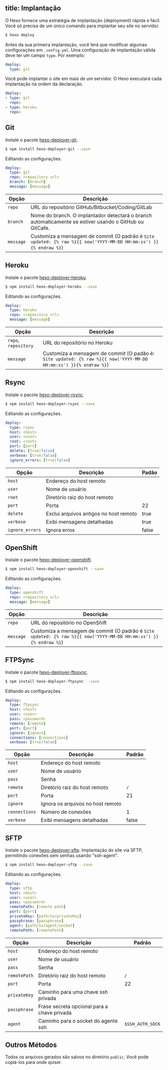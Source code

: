 title: Implantação
---
O Hexo fornece uma estratégia de implantação (deployment) rápida e fácil. Você só precisa de um único comando para implantar seu site no servidor.

``` bash
$ hexo deploy
```

Antes da sua primeira implantação, você terá que modificar algumas configurações em `_config.yml`. Uma configuração de implantação válida deve ter um campo `type`. Por exemplo:

``` yaml
deploy:
  type: git
```

Você pode implantar o site em mais de um servidor. O Hexo executará cada implantação na ordem da declaração.

``` yaml
deploy:
- type: git
  repo:
- type: heroku
  repo:
```

## Git

Instale o pacote [hexo-deployer-git].

``` bash
$ npm install hexo-deployer-git --save
```

Editando as configurações.

``` yaml
deploy:
  type: git
  repo: <repository url>
  branch: [branch]
  message: [message]
```

Opção | Descrição
--- | ---
`repo` | URL do repositório GitHub/Bitbucket/Coding/GitLab
`branch` | Nome do branch. O implantador detectará o branch automaticamente se estiver usando o GitHub ou GitCafe.
`message` | Customiza a mensagem de commit (O padrão é `Site updated: {% raw %}{{ now('YYYY-MM-DD HH:mm:ss') }}{% endraw %}`)

## Heroku

Instale o pacote [hexo-deployer-heroku].

``` bash
$ npm install hexo-deployer-heroku --save
```

Editando as configurações.

``` yaml
deploy:
  type: heroku
  repo: <repository url>
  message: [message]
```

Opção | Descrição
--- | ---
`repo`, `repository` | URL do repositório no Heroku
`message` | Customiza a mensagem de commit (O padão é: `Site updated: {% raw %}{{ now('YYYY-MM-DD HH:mm:ss') }}{% endraw %}`)

## Rsync

Instale o pacote [hexo-deployer-rsync].

``` bash
$ npm install hexo-deployer-rsync --save
```

Editando as configurações.

``` yaml
deploy:
  type: rsync
  host: <host>
  user: <user>
  root: <root>
  port: [port]
  delete: [true|false]
  verbose: [true|false]
  ignore_errors: [true|false]
```

Opção | Descrição | Padão
--- | --- | ---
`host` | Endereço do host remoto |
`user` | Nome de usuário |
`root` | Diretório raiz do host remoto |
`port` | Porta | 22
`delete` | Exclui arquivos antigos no host remoto | true
`verbose` | Exibi mensagens detalhadas | true
`ignore_errors` | Ignora erros | false

## OpenShift

Instale o pacote [hexo-deployer-openshift].

``` bash
$ npm install hexo-deployer-openshift --save
```

Editando as configurações.

``` yaml
deploy:
  type: openshift
  repo: <repository url>
  message: [message]
```

Opção | Descrição
--- | ---
`repo` | URL do repositório no OpenShift
`message` | Customiza a mensagem de commit (O padrão é `Site updated: {% raw %}{{ now('YYYY-MM-DD HH:mm:ss') }}{% endraw %}`)

## FTPSync

Instale o pacote [hexo-deployer-ftpsync].

``` bash
$ npm install hexo-deployer-ftpsync --save
```

Editando as configurações.

``` yaml
deploy:
  type: ftpsync
  host: <host>
  user: <user>
  pass: <password>
  remote: [remote]
  port: [port]
  ignore: [ignore]
  connections: [connections]
  verbose: [true|false]
```

Opção | Descrição | Padrão
--- | --- | ---
`host` | Endereço do host remoto |
`user` | Nome de usuário |
`pass` | Senha |
`remote` | Diretório raiz do host remoto | `/`
`port` | Porta | 21
`ignore` | Ignora os arquivos no host remoto |
`connections` | Número de conexões | 1
`verbose` | Exibi mensagens detalhadas | false

## SFTP

Instale o pacote [hexo-deployer-sftp]. Implantação do site via SFTP, permitindo conexões sem senhas usando "ssh-agent".

``` bash
$ npm install hexo-deployer-sftp --save
```

Editando as configurações.

``` yaml
deploy:
  type: sftp
  host: <host>
  user: <user>
  pass: <password>
  remotePath: [remote path]
  port: [port]
  privateKey: [path/to/privateKey]
  passphrase: [passphrase]
  agent: [path/to/agent/socket]
  remotePath: [remotePath]
```

Opção | Descrição | Padrão
--- | --- | ---
`host` | Endereço do host remoto |
`user` | Nome de usuário |
`pass` | Senha |
`remotePath` | Diretório raiz do host remoto | `/`
`port` | Porta | 22
`privateKey` | Caminho para uma chave ssh privada |
`passphrase` | Frase secreta opcional para a chave privada |
`agent` | Caminho para o socket do agente ssh | `$SSH_AUTH_SOCK`

## Outros Métodos

Todos os arquivos gerados são salvos no diretório `public`. Você pode copiá-los para onde quiser.

[hexo-deployer-git]: https://github.com/hexojs/hexo-deployer-git
[hexo-deployer-heroku]: https://github.com/hexojs/hexo-deployer-heroku
[hexo-deployer-rsync]: https://github.com/hexojs/hexo-deployer-rsync
[hexo-deployer-openshift]: https://github.com/hexojs/hexo-deployer-openshift
[hexo-deployer-ftpsync]: https://github.com/hexojs/hexo-deployer-ftpsync
[hexo-deployer-sftp]: https://github.com/lucascaro/hexo-deployer-sftp
